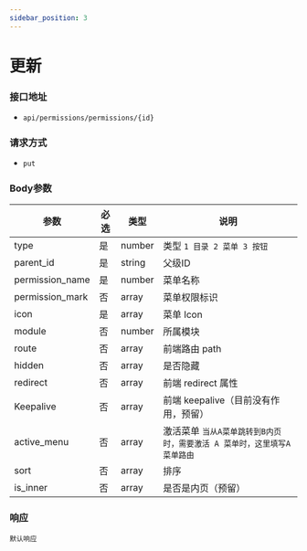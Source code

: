 ```yaml
---
sidebar_position: 3
---
```

# 更新

### 接口地址
- `api/permissions/permissions/{id}`

### 请求方式
- `put`


### Body参数
|参数|必选|类型|说明|
|----|----|----|----|
|type|是|number|类型 `1 目录 2 菜单 3 按钮`|
|parent_id|是|string|父级ID|
|permission_name|是|number|菜单名称|
|permission_mark|否|array|菜单权限标识|
|icon|是|array|菜单 Icon|
|module|否|number|所属模块|
|route|否|array|前端路由 path|
|hidden|否|array|是否隐藏|
|redirect|否|array|前端 redirect 属性|
|Keepalive|否|array|前端 keepalive（目前没有作用，预留）|
|active_menu|否|array|激活菜单 `当从A菜单跳转到B内页时，需要激活 A 菜单时，这里填写A菜单路由`|
|sort|否|array|排序|
|is_inner|否|array|是否是内页（预留）|


### 响应
`默认响应`